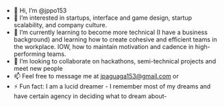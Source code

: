 - 👋 Hi, I’m @jppo153
- 👀 I’m interested in startups, interface and game design, startup scalability, and company culture. 
- 🌱 I’m currently learning to become more technical (I have a business background) and learning how to create cohesive and efficient teams in the workplace. IOW, how to maintain motivation and cadence in high-performing teams.
- 💞️ I’m looking to collaborate on hackathons, semi-technical projects and meet new people
- 📫 Feel free to message me at jpaguaga153@gmail.com or 
- ⚡ Fun fact: I am a lucid dreamer - I remember most of my dreams and have certain agency in deciding what to dream about- 

<!---
jppo153/jppo153 is a ✨ special ✨ repository because its `README.md` (this file) appears on your GitHub profile.
You can click the Preview link to take a look at your changes.
--->
